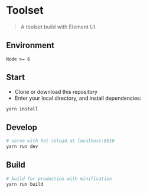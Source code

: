 # Toolset

> A toolset build with Element UI.

## Environment

`Node >= 6`

## Start

 - Clone or download this repository
 - Enter your local directory, and install dependencies:

``` bash
yarn install
```

## Develop

``` bash
# serve with hot reload at localhost:8010
yarn run dev
```

## Build

``` bash
# build for production with minification
yarn run build
```

